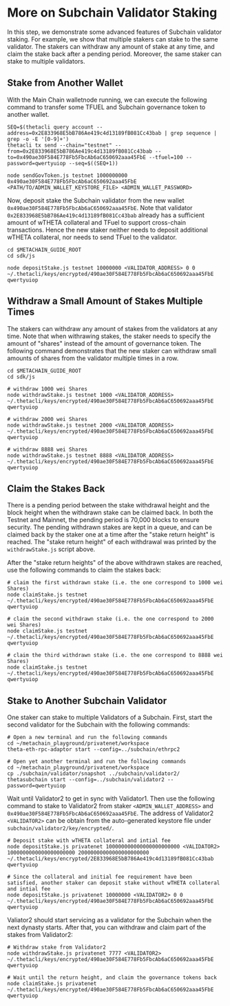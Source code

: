 # More on Subchain Validator Staking

In this step, we demonstrate some advanced features of Subchain validator staking. For example, we show that multiple stakers can stake to the same validator. The stakers can withdraw any amount of stake at any time, and claim the stake back after a pending period. Moreover, the same staker can stake to multiple validators. 

## Stake from Another Wallet

With the Main Chain walletnode running, we can execute the following command to transfer some TFUEL and Subchain governance token to another wallet.

```shell
SEQ=$(thetacli query account --address=0x2E833968E5bB786Ae419c4d13189fB081Cc43bab | grep sequence | grep -o -E '[0-9]+')
thetacli tx send --chain="testnet" --from=0x2E833968E5bB786Ae419c4d13189fB081Cc43bab --to=0x490ae30F584E778Fb5FbcAb6aC650692aaa45FbE --tfuel=100 --password=qwertyuiop --seq=$((SEQ+1))

node sendGovToken.js testnet 1000000000 0x490ae30F584E778Fb5FbcAb6aC650692aaa45FbE <PATH/TO/ADMIN_WALLET_KEYSTORE_FILE> <ADMIN_WALLET_PASSWORD>
```

Now, deposit stake the Subchain validator from the new wallet `0x490ae30F584E778Fb5FbcAb6aC650692aaa45FbE`. Note that validator `0x2E833968E5bB786Ae419c4d13189fB081Cc43bab` already has a sufficient amount of wTHETA collateral and TFuel to support cross-chain transactions. Hence the new staker neither needs to deposit additional wTHETA collateral, nor needs to send TFuel to the validator.

```shell
cd $METACHAIN_GUIDE_ROOT
cd sdk/js

node depositStake.js testnet 10000000 <VALIDATOR_ADDRESS> 0 0 ~/.thetacli/keys/encrypted/490ae30F584E778Fb5FbcAb6aC650692aaa45FbE qwertyuiop
```

## Withdraw a Small Amount of Stakes Multiple Times

The stakers can withdraw any amount of stakes from the validators at any time. Note that when withrawing stakes, the staker needs to specify the amount of "shares" instead of the amount of governance token. The following command demonstrates that the new staker can withdraw small amounts of shares from the validator multiple times in a row.

```shell
cd $METACHAIN_GUIDE_ROOT
cd sdk/js

# withdraw 1000 wei Shares
node withdrawStake.js testnet 1000 <VALIDATOR_ADDRESS> ~/.thetacli/keys/encrypted/490ae30F584E778Fb5FbcAb6aC650692aaa45FbE qwertyuiop

# withdraw 2000 wei Shares
node withdrawStake.js testnet 2000 <VALIDATOR_ADDRESS> ~/.thetacli/keys/encrypted/490ae30F584E778Fb5FbcAb6aC650692aaa45FbE qwertyuiop

# withdraw 8888 wei Shares
node withdrawStake.js testnet 8888 <VALIDATOR_ADDRESS> ~/.thetacli/keys/encrypted/490ae30F584E778Fb5FbcAb6aC650692aaa45FbE qwertyuiop
```

## Claim the Stakes Back

There is a pending period between the stake withdrawal height and the block height when the withdrawn stake can be claimed back. In both the Testnet and Mainnet, the pending period is 70,000 blocks to ensure security. The pending withdrawn stakes are kept in a queue, and can be claimed back by the staker one at a time after the "stake return height" is reached. The "stake return height" of each withdrawal was printed by the `withdrawStake.js` script above.

After the "stake return heights" of the above withdrawn stakes are reached, use the following commands to claim the stakes back:

```shell
# claim the first withdrawn stake (i.e. the one correspond to 1000 wei Shares)
node claimStake.js testnet ~/.thetacli/keys/encrypted/490ae30F584E778Fb5FbcAb6aC650692aaa45FbE qwertyuiop

# claim the second withdrawn stake (i.e. the one correspond to 2000 wei Shares)
node claimStake.js testnet ~/.thetacli/keys/encrypted/490ae30F584E778Fb5FbcAb6aC650692aaa45FbE qwertyuiop

# claim the third withdrawn stake (i.e. the one correspond to 8888 wei Shares)
node claimStake.js testnet ~/.thetacli/keys/encrypted/490ae30F584E778Fb5FbcAb6aC650692aaa45FbE qwertyuiop
```

## Stake to Another Subchain Validator

One staker can stake to multiple Validators of a Subchain. First, start the second validator for the Subchain with the following commands:

```shell
# Open a new terminal and run the following commands
cd ~/metachain_playground/privatenet/workspace
theta-eth-rpc-adaptor start --config=../subchain/ethrpc2

# Open yet another terminal and run the following commands
cd ~/metachain_playground/privatenet/workspace
cp ./subchain/validator/snapshot ../subchain/validator2/
thetasubchain start --config=../subchain/validator2 --password=qwertyuiop
```

Wait until Validator2 to get in sync with Validator1. Then use the following command to stake to Validator2 from staker `<ADMIN_WALLET_ADDRESS>` and `0x490ae30F584E778Fb5FbcAb6aC650692aaa45FbE`. The address of Validator2 `<VALIDATOR2>` can be obtain from the auto-generated keystore file under `subchain/validator2/key/encrypted/`.

```shell
# Deposit stake with wTHETA collateral and intial fee
node depositStake.js privatenet 100000000000000000000000 <VALIDATOR2> 1000000000000000000000 20000000000000000000000 ~/.thetacli/keys/encrypted/2E833968E5bB786Ae419c4d13189fB081Cc43bab qwertyuiop

# Since the collateral and initial fee requirement have been satisfied, another staker can deposit stake without wTHETA collateral and intial fee
node depositStake.js privatenet 10000000 <VALIDATOR2> 0 0 ~/.thetacli/keys/encrypted/490ae30F584E778Fb5FbcAb6aC650692aaa45FbE qwertyuiop
```

Valiator2 should start servicing as a validator for the Subchain when the next dynasty starts. After that, you can withdraw and claim part of the stakes from Validator2:

```shell
# Withdraw stake from Validator2
node withdrawStake.js privatenet 7777 <VALIDATOR2> ~/.thetacli/keys/encrypted/490ae30F584E778Fb5FbcAb6aC650692aaa45FbE qwertyuiop

# Wait until the return height, and claim the governance tokens back
node claimStake.js privatenet ~/.thetacli/keys/encrypted/490ae30F584E778Fb5FbcAb6aC650692aaa45FbE qwertyuiop
```

